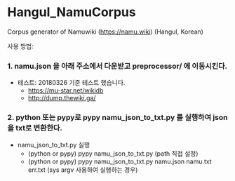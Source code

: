 # Hangul_NamuCorpus
Corpus generator of Namuwiki (https://namu.wiki) (Hangul, Korean)

사용 방법: 

### 1. namu.json 을 아래 주소에서 다운받고 preprocessor/ 에 이동시킨다.
* 테스트: 20180326 기준 테스트 했습니다.
  + https://mu-star.net/wikidb 
  + http://dump.thewiki.ga/


### 2. python 또는 pypy로 pypy namu_json_to_txt.py 를 실행하여 json을 txt로 변환한다.
* namu_json_to_txt.py 실행
  + (python or pypy) pypy namu_json_to_txt.py (path 직접 설정)
  + (python or pypy) pypy namu_json_to_txt.py namu.json namu.txt err.txt (sys argv 사용하여 실행하는 경우)

